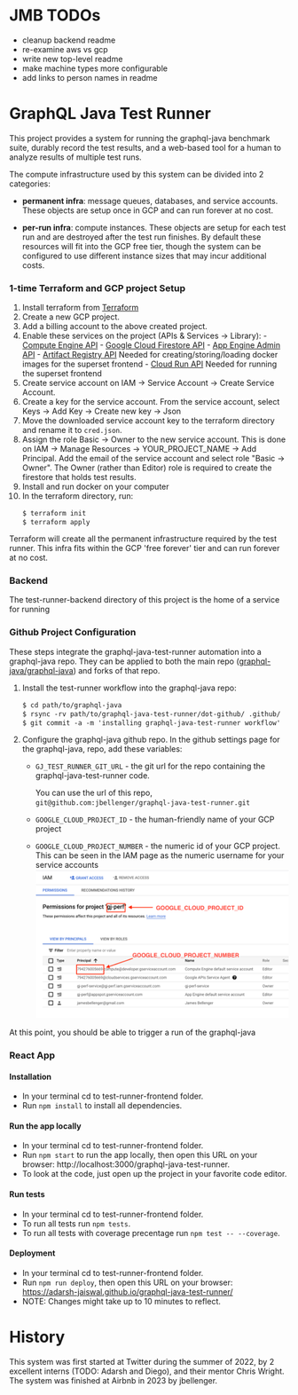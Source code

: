 # JMB TODOs
  - cleanup backend readme
  - re-examine aws vs gcp
  - write new top-level readme
  - make machine types more configurable
  - add links to person names in readme


# GraphQL Java Test Runner

This project provides a system for running the graphql-java benchmark suite, durably record the test results, and a web-based
tool for a human to analyze results of multiple test runs.

The compute infrastructure used by this system can be divided into 2 categories:
- **permanent infra**: message queues, databases, and service accounts. These objects are setup once in GCP and can run forever at no cost.

- **per-run infra**: compute instances. These objects are setup for each test run and are destroyed after the test run finishes.
  By default these resources will fit into the GCP free tier, though the system can be configured to use different instance sizes that may incur additional costs.


### 1-time Terraform and GCP project Setup

  1. Install terraform from [Terraform](https://learn.hashicorp.com/tutorials/terraform/install-cli)
  1. Create a new GCP project.
  1. Add a billing account to the above created project.
  1. Enable these services on the project (APIs & Services -> Library):
    - [Compute Engine API](https://console.cloud.google.com/apis/library/compute.googleapis.com)
    - [Google Cloud Firestore API](https://console.cloud.google.com/apis/library/firestore.googleapis.com)
    - [App Engine Admin API](https://console.cloud.google.com/apis/library/appengine.googleapis.com)
    - [Artifact Registry API](https://console.cloud.google.com/marketplace/product/google/artifactregistry.googleapis.com)
      Needed for creating/storing/loading docker images for the superset frontend
    - [Cloud Run API](https://console.cloud.google.com/apis/library/run.googleapis.com)
      Needed for running the superset frontend
  1. Create service account on IAM -> Service Account -> Create Service Account.
  1. Create a key for the service account. From the service account, select Keys -> Add Key -> Create new key -> Json
  1. Move the downloaded service account key to the terraform directory and rename it to `cred.json`.
  1. Assign the role Basic -> Owner to the new service account. This is done on IAM -> Manage Resources -> YOUR_PROJECT_NAME -> Add Principal. Add the email of the service account and select role "Basic -> Owner".
     The Owner (rather than Editor) role is required to create the firestore that holds test results.
  1. Install and run docker on your computer
  1. In the terraform directory, run:
        ```
        $ terraform init
        $ terraform apply
        ```
  
Terraform will create all the permanent infrastructure required by the test runner. This infra fits within the GCP 
'free forever' tier and can run forever at no cost.

### Backend
The test-runner-backend directory of this project is the home of a service for running

### Github Project Configuration
These steps integrate the graphql-java-test-runner automation into a graphql-java repo. 
They can be applied to both the main repo ([graphql-java/graphql-java](https://github.com/graphql-java/graphql-java)) and forks of that repo.

1. Install the test-runner workflow into the graphql-java repo:
    ```
    $ cd path/to/graphql-java
    $ rsync -rv path/to/graphql-java-test-runner/dot-github/ .github/
    $ git commit -a -m 'installing graphql-java-test-runner workflow'
    ```
   
1. Configure the graphql-java github repo. In the github settings page for the graphql-java, repo, add these variables:
   - `GJ_TEST_RUNNER_GIT_URL` - the git url for the repo containing the graphql-java-test-runner code. 
   
     You can use the url of this repo, `git@github.com:jbellenger/graphql-java-test-runner.git`
   
   - `GOOGLE_CLOUD_PROJECT_ID` - the human-friendly name of your GCP project
   - `GOOGLE_CLOUD_PROJECT_NUMBER` - the numeric id of your GCP project. This can be seen in the IAM page as the numeric
     username for your service accounts
    ![Screenshot 2023-03-19 at 10.39.47 AM.png!small](static/gcp-project-config.png)

At this point, you should be able to trigger a run of the graphql-java

### React App

#### Installation

* In your terminal cd to test-runner-frontend folder.
* Run ```npm install``` to install all dependencies.

#### Run the app locally

* In your terminal cd to test-runner-frontend folder.
* Run ```npm start``` to run the app locally, then open this URL on your browser: http://localhost:3000/graphql-java-test-runner.
* To look at the code, just open up the project in your favorite code editor.

#### Run tests

* In your terminal cd to test-runner-frontend folder.
* To run all tests run ```npm tests```.
* To run all tests with coverage precentage run ```npm test -- --coverage```.

#### Deployment

* In your terminal cd to test-runner-frontend folder.
* Run ```npm run deploy```, then open this URL on your browser: https://adarsh-jaiswal.github.io/graphql-java-test-runner/
* NOTE: Changes might take up to 10 minutes to reflect.


# History
This system was first started at Twitter during the summer of 2022, by 2 excellent interns (TODO: Adarsh and Diego), and their mentor Chris Wright.
The system was finished at Airbnb in 2023 by jbellenger.
